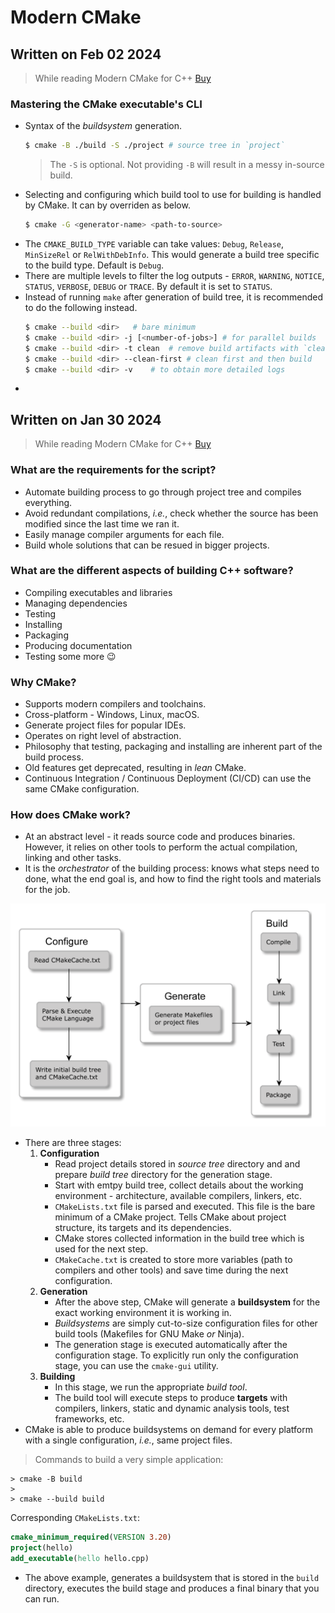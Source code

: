 # Modern CMake

## Written on Feb 02 2024

> While reading Modern CMake for C++
> [Buy](https://www.packtpub.com/product/modern-cmake-for-c/9781801070058)

### Mastering the CMake executable's CLI
- Syntax of the _buildsystem_ generation.
    ```bash
    $ cmake -B ./build -S ./project # source tree in `project`
    ```
    > The `-S` is optional. Not providing `-B` will result in a
    > messy in-source build.
- Selecting and configuring which build tool to use for building
 is handled by CMake. It can by overriden as below.
    ```bash
    $ cmake -G <generator-name> <path-to-source>
    ```
- The `CMAKE_BUILD_TYPE` variable can take values: `Debug`,
 `Release`, `MinSizeRel` or `RelWithDebInfo`. This would generate
 a build tree specific to the build type. Default is `Debug`.
- There are multiple levels to filter the log outputs - `ERROR`,
 `WARNING`, `NOTICE`, `STATUS`, `VERBOSE`, `DEBUG` or `TRACE`. By
 default it is set to `STATUS`.
- Instead of running `make` after generation of build tree, it is
 recommended to do the following instead.
    ```bash
    $ cmake --build <dir>   # bare minimum
    $ cmake --build <dir> -j [<number-of-jobs>] # for parallel builds
    $ cmake --build <dir> -t clean  # remove build artifacts with `clean` target
    $ cmake --build <dir> --clean-first # clean first and then build
    $ cmake --build <dir> -v    # to obtain more detailed logs
    ```
- 


## Written on Jan 30 2024

> While reading Modern CMake for C++
> [Buy](https://www.packtpub.com/product/modern-cmake-for-c/9781801070058)


### What are the requirements for the script?
- Automate building process to go through project tree and compiles everything.
- Avoid redundant compilations, _i.e._, check whether the source has been modified
 since the last time we ran it.
- Easily manage compiler arguments for each file.
- Build whole solutions that can be resued in bigger projects.

### What are the different aspects of building C++ software?
- Compiling executables and libraries
- Managing dependencies
- Testing
- Installing
- Packaging
- Producing documentation
- Testing some more :wink:

### Why CMake?
- Supports modern compilers and toolchains.
- Cross-platform - Windows, Linux, macOS.
- Generate project files for popular IDEs.
- Operates on right level of abstraction.
- Philosophy that testing, packaging and installing are inherent part
 of the build process.
- Old features get deprecated, resulting in _lean_ CMake.
- Continuous Integration / Continuous Deployment (CI/CD) can use the
 same CMake configuration.

### How does CMake work?
- At an abstract level - it reads source code and produces binaries.
 However, it relies on other tools to perform the actual compilation,
 linking and other tasks.
- It is the _orchestrator_ of the building process: knows what steps
 need to done, what the end goal is, and how to find the right tools
 and materials for the job.

![stages-cmake.png](assets/stages-cmake.png)

- There are three stages:
    1. **Configuration**
        - Read project details stored in _source tree_ directory and
         and prepare _build tree_ directory for the generation stage.
        - Start with emtpy build tree, collect details about the working
         environment - architecture, available compilers, linkers, etc.
        - `CMakeLists.txt` file is parsed and executed. This file is the
         bare minimum of a CMake project. Tells CMake about project
         structure, its targets and its dependencies.
        - CMake stores collected information in the build tree which
         is used for the next step.
        - `CMakeCache.txt` is created to store more variables (path
         to compilers and other tools) and save time during the next
         configuration.
    2. **Generation**
        - After the above step, CMake will generate a **buildsystem**
         for the exact working environment it is working in.
        - _Buildsystems_ are simply cut-to-size configuration files
         for other build tools (Makefiles for GNU Make _or_ Ninja).
        - The generation stage is executed automatically after the
         configuration stage. To explicitly run only the configuration
         stage, you can use the `cmake-gui` utility.
    3. **Building**
        - In this stage, we run the appropriate _build tool_.
        - The build tool will execute steps to produce **targets** with
         compilers, linkers, static and dynamic analysis tools, test
         frameworks, etc.
- CMake is able to produce buildsystems on demand for every platform
 with a single configuration, _i.e._, same project files.

> Commands to build a very simple application:
>
    > cmake -B build
    >
    > cmake --build build
>

Corresponding `CMakeLists.txt`:
```cmake
cmake_minimum_required(VERSION 3.20)
project(hello)
add_executable(hello hello.cpp)
```

- The above example, generates a buildsystem that is stored in the
 `build` directory, executes the build stage and produces a final
 binary that you can run.
